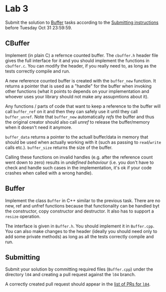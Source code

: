 Lab 3
=====

Submit the solution to [Buffer](#buffer) tasks
according to the [Submitting instructions](#submitting) before Tuesday Oct 31
23:59:59.



CBuffer
-------

Implement (in plain C) a refernce counted buffer. The `cbuffer.h` header file
gives the full interface for it and you should implement the functions in
`cbuffer.c`.  You can modify the header, if you really need to, as long as the
tests correctly compile and run.

A new reference counted buffer is created with the `buffer_new` function. It
returns a pointer that is used as a "handle" for the buffer when invoking other
functions (what it points to depends on your implementation and whoever
uses your library should not make any assupmtions about it).

Any functions / parts of code that want to keep a reference to the buffer will
call `buffer_ref`  on it and then they can safely use it until they call
`buffer_unref`.  Note that `buffer_new` automatically *refs* the buffer and thus
the original creator should also call *unref* to release the buffer/memory when
it doesn't need it anymore.

`buffer_data` returns a pointer to the actuall buffer/data in memory that should
be used when actually working with it (such as passing to `read`/`write` calls
etc.). `buffer_size` returns the size of the buffer.

Calling these functions on invalid handles (e.g. after the reference count went
down to zero) results in *undefined behaviour* (i.e. you don't have to check and
handle such cases in the implementation, it's ok if your code crashes when
called with a wrong handle).

Buffer
------

Implement the class `Buffer` in C++ similar to the previous task. There are no
new, ref and unfref functions because that functionality can be handled byt the
constructor, copy constructor and destructor. It also has to support a `resize`
operation.

The interface is given in `Buffer.h`. You should implement it in `Buffer.cpp`.
You can also make changes to the header (ideally you should need only to add
some private methods) as long as all the tests correctly compile and run.

Submitting
----------

Submit your solution by committing required files (`Buffer.cpp`)
under the directory `l04` and creating a pull request against the `l04` branch.

A correctly created pull request should appear in the
[list of PRs for `l04`](https://github.com/pulls?utf8=%E2%9C%93&q=is%3Aopen+is%3Apr+user%3AFMFI-UK-2-AIN-118+base%3Al04).
